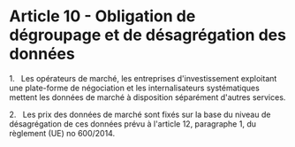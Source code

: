 # Article 10 - Obligation de dégroupage et de désagrégation des données


1.   Les opérateurs de marché, les entreprises d'investissement exploitant une plate-forme de négociation et les internalisateurs systématiques mettent les données de marché à disposition séparément d'autres services.

2.   Les prix des données de marché sont fixés sur la base du niveau de désagrégation de ces données prévu à l'article 12, paragraphe 1, du règlement (UE) no 600/2014.
